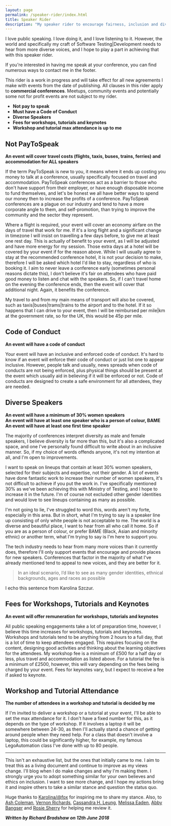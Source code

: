 ```yaml
---
layout: page
permalink: /speaker-rider/index.html
title: Speaker Rider
description: "My speaker rider to encourage fairness, inclusion and diversity at technology conferences I attend or support"
---
```

I love public speaking. I love doing it, and I love listening to it. However, the world and specifically my craft of Software Testing\|Development needs to hear from more diverse voices, and I hope to play a part in achieving that with this speaker rider.

If you're interested in having me speak at your conference, you can find numerous ways to contact me in the footer.

This rider is a work in progress and will take effect for all new agreements I make with events from the date of publishing. All clauses in this rider apply to **commercial conferences**. Meetups, community events and potentially some not for profit events are not subject to my rider.

* **Not pay to speak**
* **Must have a Code of Conduct**
* **Diverse Speakers**
* **Fees for workshops, tutorials and keynotes**
* **Workshop and tutorial max attendance is up to me**

## Not PayToSpeak
**An event will cover travel costs (flights, taxis, buses, trains, ferries) and accommodation for ALL speakers**

If the term PayToSpeak is new to you, it means where it ends up costing you money to talk at a conference, usually specifically focused on travel and accommodation. PayToSpeak conferences act as a barrier to those who don't have support from their employer, or have enough disposable income to fund themselves, and let's be honest we all have better ways to spend our money then to increase the profits of a conference. PayToSpeak conferences are a plague on our industry and tend to have a more corporate angle to them, and self-promotion, than trying to improve the community and the sector they represent.

Where a flight is required, your event will cover an economy airfare on the days of travel that work for me. If it's a long flight and a significant change in timezone I will insist on travelling a few days before, to give me at least one rest day. This is actually of benefit to your event, as I will be adjusted and have more energy for my session. Those extra days at a hotel will be covered by your event if for the reason above. While I will usually agree to stay at the recommended conference hotel, it is not your decision to make, therefore I will be asked which hotel I'd like to stay, regardless of who is booking it. I aim to never leave a conference early (sometimes personal reasons dictate this), I don't believe it's fair on attendees who have paid good money to listen and chat with the speakers. So, if I can't travel home on the evening the conference ends, then the event will cover that additional night. Again, it benefits the conference.

My travel to and from my main means of transport will also be covered, such as taxis\|buses\|trams\|trains to the airport and to the hotel. If it so happens that I can drive to your event, then I will be reimbursed per mile\|km at the government rate, so for the UK, this would be 45p per mile.

## Code of Conduct
**An event will have a code of conduct**

Your event will have an inclusive and enforced code of conduct. It's hard to know if an event will enforce their code of conduct or just list one to appear inclusive. However, people talk and usually, news spreads when code of conducts are not being enforced, plus physical things should be present at the event which usually aid in believing if it will be enforced or not. Code of conducts are designed to create a safe environment for all attendees, they are needed.

## Diverse Speakers
**An event will have a minimum of 30% women speakers**  
**An event will have at least one speaker who is a person of colour, BAME**  
**An event will have at least one first time speaker**

The majority of conferences interpret diversity as male and female speakers, I believe diversity is far more than this, but it's also a complicated space, and one I've personally found difficult to write about in an inclusive manner. So, if my choice of words offends anyone, it's not my intention at all, and I'm open to improvements.

I want to speak on lineups that contain at least 30% women speakers, selected for their subjects and expertise, not their gender. A lot of events have done fantastic work to increase their number of women speakers, it's not difficult to achieve if you put the work in. I've specifically mentioned 30% as we've been achieving this with Ministry of Testing, and I hope to increase it in the future. I'm of course not excluded other gender identities and would love to see lineups containing as many as possible. 

I'm not going to lie, I've struggled to word this, words aren't my forte, especially in this area. But in short, what I'm trying to say is a speaker line up consisting of only white people is not acceptable to me. The world is a diverse and beautiful place, I want to hear from all who call it home. So if you are as a person of colour, or prefer BAME (Black, Asian and minority ethnic) or another term, what I'm trying to say is I'm here to support you.

The tech industry needs to hear from many more voices than it currently does, therefore I'll only support events that encourage and provide places for new speakers. Conferences that factor in the majority of what I've already mentioned tend to appeal to new voices, and they are better for it. 

>In an ideal scenario, I’d like to see as many gender identities, ethnical backgrounds, ages and races as possible

I echo this sentence from Karolina Szczur.

## Fees for Workshops, Tutorials and Keynotes
**An event will offer remuneration for workshops, tutorials and keynotes**

All public speaking engagements take a lot of preparation time, however, I believe this time increases for workshops, tutorials and keynotes. Workshops and tutorials tend to be anything from 2 hours to a full day, that is a lot of time to keep attendees engaged. This requires focusing on the content, designing good activities and thinking about the learning objectives for the attendees. My workshop fee is a minimum of £500 for a half day or less, plus travel and accommodation as listed above. For a tutorial the fee is a minimum of £2500, however, this will vary depending on the fees being charged by your event. Fees for keynotes vary, but I expect to receive a fee if asked to keynote.

## Workshop and Tutorial Attendance
**The number of attendees in a workshop and tutorial is decided by me**

If I'm invited to deliver a workshop or a tutorial at your event, I'll be able to set the max attendance for it. I don't have a fixed number for this, as it depends on the type of workshop. If it involves a laptop it will be somewhere between 24-30, as then I'll actually stand a chance of getting around people when they need help. For a class that doesn't involve a laptop, this could be significantly higher, for example, my famous LegoAutomation class I've done with up to 80 people. 

<hr>
This isn't an exhaustive list, but the ones that initially came to me. I aim to treat this as a living document and continue to improve as my views change. I'll blog when I do make changes and why I'm making them. I strongly urge you to adopt something similar for your own believes and ethics on inclusion. I want to see more change, and I hope my actions bring it and inspire others to take a similar stance and question the status quo.

Huge thanks to [Karolina/@fox](https://twitter.com/fox) for inspiring me to share my stance. Also, to [Ash Coleman](https://twitter.com/AshColeman30), [Vernon Richards](https://twitter.com/TesterFromLeic), [Cassandra H. Leung](https://twitter.com/Tweet_Cassandra), [Melissa Eaden](https://twitter.com/melthetester), [Abby Bangser](https://twitter.com/a_bangser) and [Rosie Sherry](https://twitter.com/rosiesherry) for helping me review it.

***Written by Richard Bradshaw on 12th June 2018***